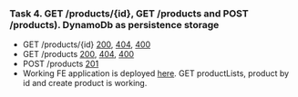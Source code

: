 ### Task 4. GET /products/{id}, GET /products and POST /products). DynamoDb as persistence storage
 
- GET /products/{id} [200](https://6ka0pqc4k6.execute-api.eu-north-1.amazonaws.com/prod/db/products/c3bf6400-62e0-4799-8489-d8188e20dcdc), [404](https://6ka0pqc4k6.execute-api.eu-north-1.amazonaws.com/prod/db/products/c3bf6400-62e0-4799-8489-d8188e20dcdc), [400](https://6ka0pqc4k6.execute-api.eu-north-1.amazonaws.com/prod/db/products/1)
- GET /products [200](https://6ka0pqc4k6.execute-api.eu-north-1.amazonaws.com/prod/db/products), [404](https://6ka0pqc4k6.execute-api.eu-north-1.amazonaws.com/prod/db/products/c3bf6400-62e0-4799-8489-d8188e20dcdc), [400](https://6ka0pqc4k6.execute-api.eu-north-1.amazonaws.com/prod/db/products/1)
- POST /products [201](https://6ka0pqc4k6.execute-api.eu-north-1.amazonaws.com/prod/db/products)
- Working FE application is deployed [here](https://d1dkpi5wt9dvqq.cloudfront.net/). GET productLists, product by id and create product is working. 

